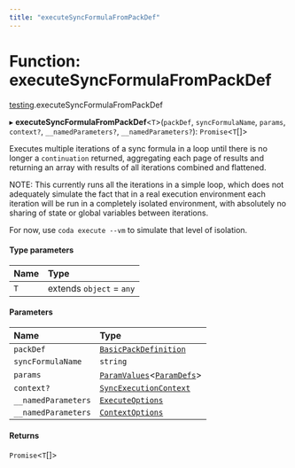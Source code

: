 ```yaml
---
title: "executeSyncFormulaFromPackDef"
---
```

# Function: executeSyncFormulaFromPackDef

[testing](../modules/testing.md).executeSyncFormulaFromPackDef

▸ **executeSyncFormulaFromPackDef**<`T`\>(`packDef`, `syncFormulaName`, `params`, `context?`, `__namedParameters?`, `__namedParameters?`): `Promise`<`T`[]\>

Executes multiple iterations of a sync formula in a loop until there is no longer
a `continuation` returned, aggregating each page of results and returning an array
with results of all iterations combined and flattened.

NOTE: This currently runs all the iterations in a simple loop, which does not
adequately simulate the fact that in a real execution environment each iteration
will be run in a completely isolated environment, with absolutely no sharing
of state or global variables between iterations.

For now, use `coda execute --vm` to simulate that level of isolation.

#### Type parameters

| Name | Type |
| :------ | :------ |
| `T` | extends `object` = `any` |

#### Parameters

| Name | Type |
| :------ | :------ |
| `packDef` | [`BasicPackDefinition`](../types/core.BasicPackDefinition.md) |
| `syncFormulaName` | `string` |
| `params` | [`ParamValues`](../types/core.ParamValues.md)<[`ParamDefs`](../types/core.ParamDefs.md)\> |
| `context?` | [`SyncExecutionContext`](../interfaces/core.SyncExecutionContext.md) |
| `__namedParameters` | [`ExecuteOptions`](../interfaces/testing.ExecuteOptions.md) |
| `__namedParameters` | [`ContextOptions`](../interfaces/testing.ContextOptions.md) |

#### Returns

`Promise`<`T`[]\>
